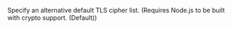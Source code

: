 <!-- YAML
added: v4.0.0
-->

Specify an alternative default TLS cipher list. (Requires Node.js to be built
with crypto support. (Default))



